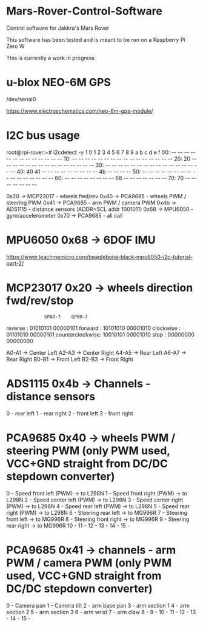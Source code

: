 # Mars-Rover-Control-Software
Control software for Jakkra's Mars Rover

This software has been tested and is meant to be run on a Raspberry Pi Zero W

This is currently a work in progress


# u-blox NEO-6M GPS 

/dev/serial0

https://www.electroschematics.com/neo-6m-gps-module/


# I2C bus usage

root@rpi-rover:~# i2cdetect -y 1
     0  1  2  3  4  5  6  7  8  9  a  b  c  d  e  f
00:          -- -- -- -- -- -- -- -- -- -- -- -- -- 
10: -- -- -- -- -- -- -- -- -- -- -- -- -- -- -- -- 
20: 20 -- -- -- -- -- -- -- -- -- -- -- -- -- -- -- 
30: -- -- -- -- -- -- -- -- -- -- -- -- -- -- -- -- 
40: 40 41 -- -- -- -- -- -- -- -- -- 4b -- -- -- -- 
50: -- -- -- -- -- -- -- -- -- -- -- -- -- -- -- -- 
60: -- -- -- -- -- -- -- -- 68 -- -- -- -- -- -- -- 
70: 70 -- -- -- -- -- -- --    

0x20 -> MCP23017 - wheels fwd/rev
0x40 -> PCA9685 - wheels PWM / steering PWM
0x41 -> PCA9685 - arm PWM / camera PWM
0x4b -> ADS1115 - distance sensors (ADDR=SCL addr 1001011)
0x68 -> MPU6050 - gyro/accelerometer
0x70 -> PCA9685 - all call


# MPU6050 0x68 -> 6DOF IMU
https://www.teachmemicro.com/beaglebone-black-mpu6050-i2c-tutorial-part-2/


# MCP23017 0x20 -> wheels direction fwd/rev/stop
                  GPA0-7    GPB0-7
reverse         : 01010101  00000101
forward         : 10101010  00001010
clockwise       : 01101010  00000101
counterclockwise: 10010101  00001010
stop            : 00000000  00000000

A0-A1 -> Center Left
A2-A3 -> Center Right
A4-A5 -> Rear Left
A6-A7 -> Rear Right
B0-B1 -> Front Left
B2-B3 -> Front Right

# ADS1115 0x4b -> Channels - distance sensors
0 - rear left
1 - rear right
2 - front left
3 - front right


# PCA9685 0x40 -> wheels PWM / steering PWM (only PWM used, VCC+GND straight from DC/DC stepdown converter)
0 - Speed front left (PWM) -> to L298N
1 - Speed front right (PWM) -> to L298N
2 - Speed center left (PWM) -> to L298N
3 - Speed center right (PWM) -> to L298N
4 - Speed rear left (PWM) -> to L298N
5 - Speed rear right (PWM) -> to L298N
6 - Steering rear left -> to MG996R
7 - Steering front left -> to MG996R
8 - Steering front right -> to MG996R
9 - Steering rear right -> to MG996R
10 -
11 -
12 -
13 -
14 -
15 -


# PCA9685 0x41 -> channels - arm PWM / camera PWM  (only PWM used, VCC+GND straight from DC/DC stepdown converter)
0 - Camera pan
1 - Camera tilt
2 - arm base pan
3 - arm section 1
4 - arm section 2
5 - arm section 3
6 - arm wrist
7 - arm claw
8 -
9 -
10 -
11 -
12 -
13 -
14 -
15 -
